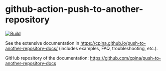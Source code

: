 # github-action-push-to-another-repository

[![Build](https://github.com/TheFoundation/github-action-push-to-another-repository/actions/workflows/build.yml/badge.svg)](https://github.com/TheFoundation/github-action-push-to-another-repository/actions/workflows/build.yml)


See the extensive documentation in https://cpina.github.io/push-to-another-repository-docs/ (includes examples, FAQ, troubleshooting, etc.).

GitHub repository of the documentation: https://github.com/cpina/push-to-another-repository-docs
